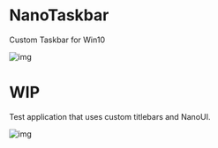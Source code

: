 # NanoTaskbar
Custom Taskbar for Win10

![img](https://puu.sh/wPRTl/5004e819cc.gif)


# WIP

Test application that uses custom titlebars and NanoUI.

![img](https://puu.sh/x1emX/aee3c0c0fd.png)